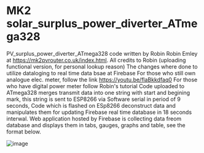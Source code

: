 # MK2 solar_surplus_power_diverter_ATmega328
PV_surplus_power_diverter_ATmega328 code written by Robin Robin Emley at https://mk2pvrouter.co.uk/index.html. All credits to Robin (uploading functional version, for personal lookup reason)
The changes where done to utilize dataloging to real time data bsae at Firebase
For those who still own analogue elec. meter, follow the link https://youtu.be/flaBkkdfaq0
For those who have digital power meter follow Robin's tutorial
Code uploaded to ATmega328 merges transmit data into one string with start and begining mark, this string is sent to ESP8266 via Software serial in period of 9 seconds,
Code which is flashed on ESp8266 deconstruct data and manipulates them for updating Firebase real time database in 18 seconds interwal.
Web application hosted by Firebase is collecting data freom database and displays them in tabs, gauges, graphs and table, see the format below.

![image](https://github.com/MrEstefano/PV_surplus_power_diverter_ATmega328/assets/79326044/3a05e52f-3fef-41e3-90b5-53a37b65971f)

